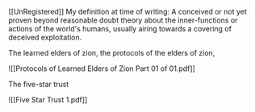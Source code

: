 [[UnRegistered]]
My definition at time of writing: A conceived or not yet proven beyond reasonable doubt theory about the inner-functions or actions of the world's humans, usually airing towards a covering of deceived exploitation.

The learned elders of zion, the protocols of the elders of zion,  

![[Protocols of Learned Elders of Zion Part 01 of 01.pdf]]


The five-star trust

![[Five Star Trust 1.pdf]]